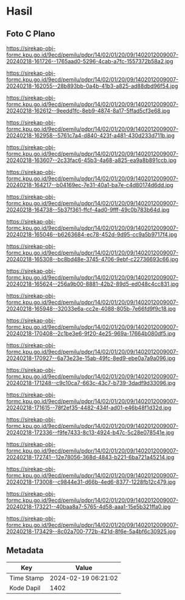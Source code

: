# Hasil

## Foto C Plano

https://sirekap-obj-formc.kpu.go.id/9ecd/pemilu/pdpr/14/02/01/20/09/1402012009007-20240218-161726--1765aad0-5296-4cab-a7fc-1557372b58a2.jpg

https://sirekap-obj-formc.kpu.go.id/9ecd/pemilu/pdpr/14/02/01/20/09/1402012009007-20240218-162055--28b893bb-0a4b-41b3-a825-ad88dbd96f54.jpg

https://sirekap-obj-formc.kpu.go.id/9ecd/pemilu/pdpr/14/02/01/20/09/1402012009007-20240218-162612--9eedd1fc-8eb9-4874-8a17-5ffad5cf3e68.jpg

https://sirekap-obj-formc.kpu.go.id/9ecd/pemilu/pdpr/14/02/01/20/09/1402012009007-20240218-162958--5761c7a4-d840-423f-a481-430d233d711b.jpg

https://sirekap-obj-formc.kpu.go.id/9ecd/pemilu/pdpr/14/02/01/20/09/1402012009007-20240218-163607--2c33fac6-45b3-4a68-a825-ea9a8b891ccb.jpg

https://sirekap-obj-formc.kpu.go.id/9ecd/pemilu/pdpr/14/02/01/20/09/1402012009007-20240218-164217--b04169ec-7e31-40a1-ba7e-c4d80174d6dd.jpg

https://sirekap-obj-formc.kpu.go.id/9ecd/pemilu/pdpr/14/02/01/20/09/1402012009007-20240218-164738--5b37f361-ffcf-4ad0-9fff-49c0b783b64d.jpg

https://sirekap-obj-formc.kpu.go.id/9ecd/pemilu/pdpr/14/02/01/20/09/1402012009007-20240218-165046--b6263684-ec78-452d-9d95-cc9a5b9717f4.jpg

https://sirekap-obj-formc.kpu.go.id/9ecd/pemilu/pdpr/14/02/01/20/09/1402012009007-20240218-165308--bc8bd48e-3745-4706-9ebf-c22736693c66.jpg

https://sirekap-obj-formc.kpu.go.id/9ecd/pemilu/pdpr/14/02/01/20/09/1402012009007-20240218-165624--256a9b00-8881-42b2-89d5-ed048c4cc831.jpg

https://sirekap-obj-formc.kpu.go.id/9ecd/pemilu/pdpr/14/02/01/20/09/1402012009007-20240218-165948--32033e6a-cc2e-4088-805b-7e66fd9f9c18.jpg

https://sirekap-obj-formc.kpu.go.id/9ecd/pemilu/pdpr/14/02/01/20/09/1402012009007-20240218-170408--2c1be3e6-9f20-4e25-969a-17664b080df5.jpg

https://sirekap-obj-formc.kpu.go.id/9ecd/pemilu/pdpr/14/02/01/20/09/1402012009007-20240218-170927--6a73e23e-15ab-49fc-8ed9-ebe0a7a9a096.jpg

https://sirekap-obj-formc.kpu.go.id/9ecd/pemilu/pdpr/14/02/01/20/09/1402012009007-20240218-171248--c9c10ca7-663c-43c7-b739-3dadf9d33096.jpg

https://sirekap-obj-formc.kpu.go.id/9ecd/pemilu/pdpr/14/02/01/20/09/1402012009007-20240218-171615--78f2ef35-4482-434f-ad01-e46b48f1d32d.jpg

https://sirekap-obj-formc.kpu.go.id/9ecd/pemilu/pdpr/14/02/01/20/09/1402012009007-20240218-172336--f9fe7433-8c13-4924-b47c-5c28e078541e.jpg

https://sirekap-obj-formc.kpu.go.id/9ecd/pemilu/pdpr/14/02/01/20/09/1402012009007-20240218-172741--12e78056-368d-4843-b221-6ba721a45214.jpg

https://sirekap-obj-formc.kpu.go.id/9ecd/pemilu/pdpr/14/02/01/20/09/1402012009007-20240218-173008--c9844e31-d66b-4ed6-8377-1228fb12c479.jpg

https://sirekap-obj-formc.kpu.go.id/9ecd/pemilu/pdpr/14/02/01/20/09/1402012009007-20240218-173221--40baa8a7-5765-4d58-aaa1-15e5b321ffa0.jpg

https://sirekap-obj-formc.kpu.go.id/9ecd/pemilu/pdpr/14/02/01/20/09/1402012009007-20240218-173429--8c02a700-772b-421d-8f6e-5a4bf6c30925.jpg


## Metadata

| Key        | Value               |
| ---------- | ------------------- |
| Time Stamp | 2024-02-19 06:21:02 |
| Kode Dapil | 1402                |



